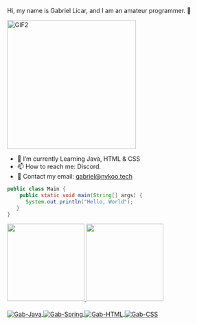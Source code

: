 Hi, my name is Gabriel Licar, and I am an amateur programmer. 👋
<!--<img alt="GIF2" src="https://64.media.tumblr.com/395f09abca072bc566906b15b4942658/3ba8feb270efaa76-8d/s400x600/ca0ecc996f11bd7998d503b1761b96f4098e0ed5.gifv" width = 200/>-->
<img alt="GIF2" src="./yorhello.gif" width = 300/>

- 🌱 I’m currently Learning Java, HTML & CSS
- 📫 How to reach me: Discord.
- 🥡 Contact my email: gabriel@nykoo.tech

```java
public class Main {
    public static void main(String[] args) {
      System.out.println("Hello, World");
   }
}
```
<div>
  <a href="https://ayo.so/nykoo">
  <img height="180em" src="https://github-readme-stats.vercel.app/api?username=GabrielLicar&show_icons=true&theme=monokai&include_all_commits=true&count_private=true"/>
  <img height="180em" src="https://github-readme-stats.vercel.app/api/top-langs/?username=GabrielLicar&layout=compact&langs_count=7&theme=monokai"/>
</div>

  <div style="display: inline_block"><br>
      <img align="center" alt="Gab-Java" src="https://img.shields.io/badge/Java-ED8B00?style=for-the-badge&logo=java&logoColor=white" />
      <img align="center" alt="Gab-Spring" src="https://img.shields.io/badge/Spring-6DB33F?style=for-the-badge&logo=spring&logoColor=white" />
      <img align="center" alt="Gab-HTML" src="https://img.shields.io/badge/HTML5-E34F26?style=for-the-badge&logo=html5&logoColor=white">
      <img align="center" alt="Gab-CSS" src="https://img.shields.io/badge/CSS3-1572B6?style=for-the-badge&logo=css3&logoColor=white">
</div>
  
##
